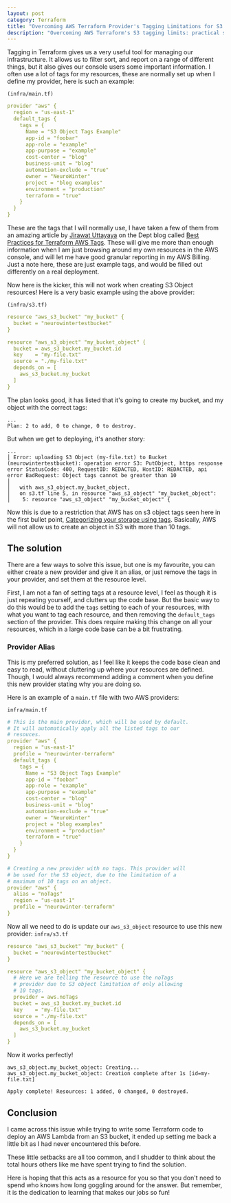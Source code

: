 ```yaml
---
layout: post
category: Terraform
title: "Overcoming AWS Terraform Provider's Tagging Limitations for S3 Bucket Objects"
description: "Overcoming AWS Terraform's S3 tagging limits: practical solutions for efficient cloud management."
---
```


Tagging in Terraform gives us a very useful tool for managing our infrastructure. It allows us to filter sort, and report on a range of different things, but it also gives our console users some important information. I often use a lot of tags for my resources, these are normally set up when I define my provider, here is such an example:

`(infra/main.tf)`
```yaml
provider "aws" {
  region = "us-east-1"
  default_tags {
    tags = {
      Name = "S3 Object Tags Example"
      app-id = "foobar"
      app-role = "example"
      app-purpose = "example"
      cost-center = "blog"
      business-unit = "blog"
      automation-exclude = "true"
      owner = "NeuroWinter"
      project = "blog examples"
      environment = "production"
      terraform = "true"
    }
  }
}
```

These are the tags that I will normally use, I have taken a few of them from an amazing article by [Jirawat Uttayaya](https://engineering.deptagency.com/author/jirawat) on the Dept blog called [Best Practices for Terraform AWS Tags](https://engineering.deptagency.com/best-practices-for-terraform-aws-tags). These will give me more than enough information when I am just browsing around my own resources in the AWS console, and will let me have good granular reporting in my AWS Billing.  Just a note here, these are just example tags, and would be filled out differently on a real deployment.

Now here is the kicker, this will not work when creating S3 Object resources! Here is a very basic example using the above provider:

`(infra/s3.tf)`
```yaml
resource "aws_s3_bucket" "my_bucket" {
  bucket = "neurowintertestbucket"
}

resource "aws_s3_object" "my_bucket_object" {
  bucket = aws_s3_bucket.my_bucket.id
  key    = "my-file.txt"
  source = "./my-file.txt"
  depends_on = [
    aws_s3_bucket.my_bucket
  ]
}
```

The plan looks good, it has listed that it's going to create my bucket, and my object with the correct tags: 

```
...
Plan: 2 to add, 0 to change, 0 to destroy.
```

But when we get to deploying, it's another story:
```
...
│ Error: uploading S3 Object (my-file.txt) to Bucket (neurowintertestbucket): operation error S3: PutObject, https response error StatusCode: 400, RequestID: REDACTED, HostID: REDACTED, api error BadRequest: Object tags cannot be greater than 10
│ 
│   with aws_s3_object.my_bucket_object,
│   on s3.tf line 5, in resource "aws_s3_object" "my_bucket_object":
│    5: resource "aws_s3_object" "my_bucket_object" {
```

Now this is due to a restriction that AWS has on s3 object tags seen here in the first bullet point, [Categorizing your storage using tags](https://docs.aws.amazon.com/AmazonS3/latest/userguide/object-tagging.html). Basically, AWS will not allow us to create an object in S3 with more than 10 tags.

## The solution

There are a few ways to solve this issue, but one is my favourite, you can either create a new provider and give it an alias, or just remove the tags in your provider, and set them at the resource level.

First, I am not a fan of setting tags at a resource level, I feel as though it is just repeating yourself, and clutters up the code base.  But the basic way to do this would be to add the `tags` setting to each of your resources, with what you want to tag each resource, and then removing the `default_tags` section of the provider. This does require making this change on all your resources, which in a large code base can be a bit frustrating.


### Provider Alias

This is my preferred solution, as I feel like it keeps the code base clean and easy to read, without cluttering up where your resources are defined. Though, I would always recommend adding a comment when you define this new provider stating why you are doing so. 

Here is an example of a `main.tf` file with two AWS providers:

`infra/main.tf`
```yaml
# This is the main provider, which will be used by default.
# It will automatically apply all the listed tags to our
# resouces.
provider "aws" {
  region = "us-east-1"
  profile = "neurowinter-terraform"
  default_tags {
    tags = {
      Name = "S3 Object Tags Example"
      app-id = "foobar"
      app-role = "example"
      app-purpose = "example"
      cost-center = "blog"
      business-unit = "blog"
      automation-exclude = "true"
      owner = "NeuroWinter"
      project = "blog examples"
      environment = "production"
      terraform = "true"
    }
  }
}

# Creating a new provider with no tags. This provider will
# be used for the S3 object, due to the limitation of a
# maximum of 10 tags on an object.
provider "aws" {
  alias = "noTags"
  region = "us-east-1"
  profile = "neurowinter-terraform"
}
```

Now all we need to do is update our `aws_s3_object` resource to use this new provider:
`infra/s3.tf`
```yaml
resource "aws_s3_bucket" "my_bucket" {
  bucket = "neurowintertestbucket"
}

resource "aws_s3_object" "my_bucket_object" {
  # Here we are telling the resource to use the noTags
  # provider due to S3 object limitation of only allowing
  # 10 tags.
  provider = aws.noTags
  bucket = aws_s3_bucket.my_bucket.id
  key    = "my-file.txt"
  source = "./my-file.txt"
  depends_on = [
    aws_s3_bucket.my_bucket
  ]
}
```


Now it works perfectly!
```
aws_s3_object.my_bucket_object: Creating...
aws_s3_object.my_bucket_object: Creation complete after 1s [id=my-file.txt]

Apply complete! Resources: 1 added, 0 changed, 0 destroyed.
```

## Conclusion

I came across this issue while trying to write some Terraform code to deploy an AWS Lambda from an S3 bucket, it ended up setting me back a little bit as I had never encountered this before. 

These little setbacks are all too common, and I shudder to think about the total hours others like me have spent trying to find the solution.

Here is hoping that this acts as a resource for you so that you don't need to spend who knows how long goggling around for the answer. But remember, it is the dedication to learning that makes our jobs so fun! 
